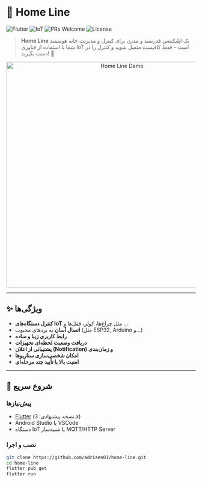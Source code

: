 # 🏡 Home Line

![Flutter](https://img.shields.io/badge/Flutter-3.0-blue?logo=flutter)
![IoT](https://img.shields.io/badge/IoT-Enabled-green?logo=internet-of-things)
![PRs Welcome](https://img.shields.io/badge/PRs-welcome-brightgreen.svg?style=flat-square)
![License](https://img.shields.io/github/license/your-username/home-line)

> **Home Line** یک اپلیکیشن قدرتمند و مدرن برای کنترل و مدیریت خانه هوشمند شما با استفاده از فناوری IoT است – فقط کافیست متصل شوید و کنترل را در دست بگیرید! 🚀

<div align="center">
  <img src="assets/demo_home_line.png" alt="Home Line Demo" width="600"/>
</div>

---

## ✨ ویژگی‌ها

- **کنترل دستگاه‌های IoT** مثل چراغ‌ها، کولر، قفل‌ها و ...  
- **اتصال آسان** به برد‌های محبوب (مثل ESP32, Arduino و...)
- **رابط کاربری زیبا و ساده**
- **دریافت وضعیت لحظه‌ای تجهیزات**
- **پشتیبانی از اعلان‌ (Notification) و زمان‌بندی**
- **امکان شخصی‌سازی سناریوها**
- **امنیت بالا با تأیید چند مرحله‌ای**

---

## 🚀 شروع سریع

### پیش‌نیازها

- [Flutter](https://flutter.dev/) (نسخه پیشنهادی: 3.x)
- Android Studio یا VSCode
- دستگاه IoT یا شبیه‌ساز MQTT/HTTP Server

### نصب و اجرا

```bash
git clone https://github.com/adriaen01/home-line.git
cd home-line
flutter pub get
flutter run
